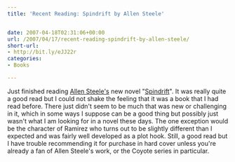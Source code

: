 ```yaml
---
title: 'Recent Reading: Spindrift by Allen Steele'


date: 2007-04-18T02:31:06+00:00
url: /2007/04/17/recent-reading-spindrift-by-allen-steele/
short-url:
- http://bit.ly/eJJ22r
categories:
- Books

---
```

<div class='microid-mailto+http:sha1:d0332d242ef48329123693dbf1af8ffe6251323e'>

Just finished reading <a href="http://www.allensteele.com/">Allen Steele's</a> new novel "<a href="http://www.amazon.com/Spindrift-Allen-Steele/dp/0441014712/sr=8-1/qid=1162434030/ref=pd_bbs_sr_1/002-8571437-2351237?ie=UTF8&#038;s=books">Spindrift</a>". It was really quite a good read but I could not shake the feeling that it was a book that I had read before. There just didn't seem to be much that was new or challenging in it, which in some ways I suppose can be a good thing but possibly just wasn't what I am looking for in a novel these days. The one exception would be the character of Ramirez who turns out to be slightly different than I expected and was fairly well developed as a plot hook. Still, a good read but I have trouble recommending it for purchase in hard cover unless you're already a fan of Allen Steele's work, or the Coyote series in particular.

